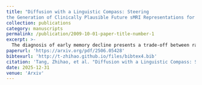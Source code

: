 ```yaml
---
title: "Diffusion with a Linguistic Compass: Steering
the Generation of Clinically Plausible Future sMRI Representations for Early MCI Conversion Prediction"
collection: publications
category: manuscripts
permalink: /publication/2009-10-01-paper-title-number-1
excerpt: >-
  The diagnosis of early memory decline presents a trade-off between rapid, single-scan assessments that are inaccurate and accurate, multi-year longitudinal studies that delay crucial intervention. Our approach resolves this by leveraging a large language model (LLM) to steer a diffusion model, generating high-fidelity, time-series brain imaging data from a single scan. This process creates a self-improving data flywheel, where the synthetic data boosts diagnostic accuracy while simultaneously refining the LLM's generative capabilities.
paperurl: 'https://arxiv.org/pdf/2506.05428'
bibtexurl: 'http://t-zhihao.github.io/files/bibtex4.bib'
citation: 'Tang, Zhihao, et al. "Diffusion with a Linguistic Compass: Steering the Generation of Clinically Plausible Future sMRI Representations for Early MCI Conversion Prediction." arXiv preprint arXiv:2506.05428 (2025).'
date: 2025-12-31
venue: 'Arxiv'
---
```

